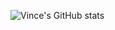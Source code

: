 ![Vince's GitHub stats](https://github-readme-stats.vercel.app/api?username=vincentbavitz&show_icons=true&count_private=true&theme=shades-of-purple)
